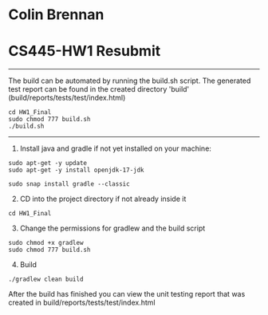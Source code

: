 # Colin Brennan
# CS445-HW1 Resubmit

-----------------------------------------------------------------------------------------------------------
The build can be automated by running the build.sh script. The generated test report can be found in the created directory 'build' (build/reports/tests/test/index.html)
```
cd HW1_Final
sudo chmod 777 build.sh
./build.sh
```
-----------------------------------------------------------------------------------------------------------


1. Install java and gradle if not yet installed on your machine:

```
sudo apt-get -y update
sudo apt-get -y install openjdk-17-jdk

sudo snap install gradle --classic
```

2. CD into the project directory if not already inside it
```
cd HW1_Final
```

3. Change the permissions for gradlew and the build script

```
sudo chmod +x gradlew
sudo chmod 777 build.sh
```

4. Build

```
./gradlew clean build

```

After the build has finished you can view the unit testing report that was created in build/reports/tests/test/index.html
